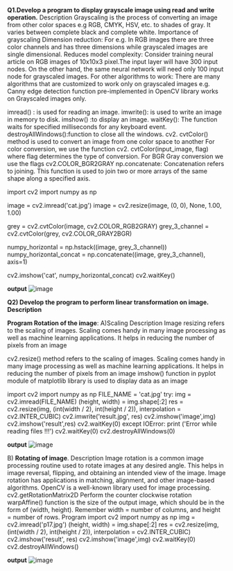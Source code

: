 **Q1.Develop a program to display grayscale image using read and write operation.**
Description Grayscaling is the process of converting an image from other color spaces e.g RGB, CMYK, HSV, etc. to shades of gray. It varies between complete black and
complete white. Importance of grayscaling Dimension reduction: For e.g. In RGB
images there are three color channels and has three dimensions while grayscaled
images are single dimensional. Reduces model complexity: Consider training neural
article on RGB images of 10x10x3 pixel.The input layer will have 300 input nodes. On
the other hand, the same neural network will need only 100 input node for grayscaled
images. For other algorithms to work: There are many algorithms that are customized to
work only on grayscaled images e.g. Canny edge detection function pre-implemented in
OpenCV library works on Grayscaled images only.

imread() : is used for reading an image. imwrite(): is used to write an image in memory
to disk. imshow() :to display an image. waitKey(): The function waits for specified
milliseconds for any keyboard event. destroyAllWindows():function to close all the
windows. cv2. cvtColor() method is used to convert an image from one color space to
another For color conversion, we use the function cv2. cvtColor(input_image, flag)
where flag determines the type of conversion. For BGR Gray conversion we use the
flags cv2.COLOR_BGR2GRAY np.concatenate: Concatenation refers to joining. This
function is used to join two or more arrays of the same shape along a specified axis.

import cv2
import numpy as np

image = cv2.imread('cat.jpg')
image = cv2.resize(image, (0, 0), None, 1.00, 1.00)

grey = cv2.cvtColor(image, cv2.COLOR_RGB2GRAY)
grey_3_channel = cv2.cvtColor(grey, cv2.COLOR_GRAY2BGR)

numpy_horizontal = np.hstack((image, grey_3_channel))
numpy_horizontal_concat = np.concatenate((image, grey_3_channel), axis=1)

cv2.imshow('cat', numpy_horizontal_concat)
cv2.waitKey()

**output**
![image](https://user-images.githubusercontent.com/72405086/105021141-057c5680-5a6a-11eb-8a84-cbbf6439c83c.png)

**Q2) Develop the program to perform linear transformation on image. Description**

**Program Rotation of the image**: A)Scaling Description Image resizing refers to the
scaling of images. Scaling comes handy in many image processing as well as machine
learning applications. It helps in reducing the number of pixels from an image

cv2.resize() method refers to the scaling of images. Scaling comes handy in many
image processing as well as machine learning applications. It helps in reducing the
number of pixels from an image imshow() function in pyplot module of matplotlib library
is used to display data as an image

import cv2
import numpy as np
FILE_NAME = &#39;cat.jpg&#39;
try:
img = cv2.imread(FILE_NAME)
(height, width) = img.shape[:2]
res = cv2.resize(img, (int(width / 2), int(height / 2)), interpolation =
cv2.INTER_CUBIC)
cv2.imwrite(&#39;result.jpg&#39;, res)
cv2.imshow(&#39;image&#39;,img)
cv2.imshow(&#39;result&#39;,res)
cv2.waitKey(0)
except IOError:
print (&#39;Error while reading files !!!&#39;)
cv2.waitKey(0)
cv2.destroyAllWindows(0)

**output**
![image](https://user-images.githubusercontent.com/72405086/105061175-3a56d080-5a9f-11eb-8626-d0515cd3ca94.png)

B) **Rotating of image**. Description Image rotation is a common image processing routine used to rotate images at any desired angle. This helps in image reversal, flipping, and obtaining an intended view of the image. Image rotation has applications in matching, alignment, and other image-based algorithms. OpenCV is a well-known library used for image processing. cv2.getRotationMatrix2D Perform the counter clockwise rotation warpAffine() function is the size of the output image, which should be in the form of (width, height). Remember width = number of columns, and height = number of rows.
Program
import cv2 
import numpy as np 
img = cv2.imread('p17.jpg')
(height, width) = img.shape[:2]
res = cv2.resize(img, (int(width / 2), int(height / 2)), interpolation = cv2.INTER_CUBIC)
cv2.imshow('result', res) 
cv2.imshow('image',img) 
cv2.waitKey(0) 
cv2.destroyAllWindows()

**output**
![image](https://user-images.githubusercontent.com/72405086/105060972-f8c62580-5a9e-11eb-89df-fd2c4c528829.png)





